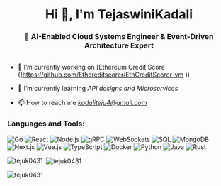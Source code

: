 <h1 align="center">Hi 👋, I'm TejaswiniKadali</h1>
<h3 align="center">🚀 AI-Enabled Cloud Systems Engineer & Event-Driven Architecture Expert</h3>

<p align="left"> <a href="https://twitter.com/" target="blank"><img src="https://img.shields.io/twitter/follow/?logo=twitter&style=for-the-badge" alt="" /></a> </p>

- 🔭 I’m currently working on [Ethereum Credit Score]((https://github.com/Ethcreditscorer/EthCreditScorer-vm ))

- 🌱 I’m currently learning *API designs and Microservices*

- 📫 How to reach me *kadaliteju4@gmail.com*



<h3 align="left">Languages and Tools:</h3>
 
 ![Go](https://img.shields.io/badge/Go-00ADD8?style=for-the-badge&logo=go&logoColor=white)
![React](https://img.shields.io/badge/React-20232A?style=for-the-badge&logo=react&logoColor=61DAFB)
![Node.js](https://img.shields.io/badge/Node.js-339933?style=for-the-badge&logo=nodedotjs&logoColor=white)
![gRPC](https://img.shields.io/badge/gRPC-4285F4?style=for-the-badge&logo=google&logoColor=white)
![WebSockets](https://img.shields.io/badge/WebSockets-333?style=for-the-badge&logo=websockets&logoColor=white)
![SQL](https://img.shields.io/badge/SQL-4479A1?style=for-the-badge&logo=mysql&logoColor=white)
![MongoDB](https://img.shields.io/badge/MongoDB-47A248?style=for-the-badge&logo=mongodb&logoColor=white)
![Next.js](https://img.shields.io/badge/Next.js-000000?style=for-the-badge&logo=nextdotjs&logoColor=white)
![Vue.js](https://img.shields.io/badge/Vue.js-4FC08D?style=for-the-badge&logo=vuedotjs&logoColor=white)
![TypeScript](https://img.shields.io/badge/TypeScript-3178C6?style=for-the-badge&logo=typescript&logoColor=white)
![Docker](https://img.shields.io/badge/Docker-2496ED?style=for-the-badge&logo=docker&logoColor=white)
![Python](https://img.shields.io/badge/Python-3776AB?style=for-the-badge&logo=python&logoColor=white) 
![Java](https://img.shields.io/badge/Java-007396?style=for-the-badge&logo=java&logoColor=white)
![Rust](https://img.shields.io/badge/Rust-000000?style=for-the-badge&logo=rust&logoColor=white)


<p><img align="left" src="https://github-readme-stats.vercel.app/api/top-langs?username=tejuk0431&show_icons=true&locale=en&layout=compact&theme=radical" alt="tejuk0431" /></p>

<p>&nbsp;<img align="center" src="https://github-readme-stats.vercel.app/api?username=tejuk0431&show_icons=true&locale=en&theme=radical" alt="tejuk0431" /></p>

<p><img align="center" src="https://github-readme-streak-stats.herokuapp.com/?user=tejuk0431&theme=radical" alt="tejuk0431" /></p>
